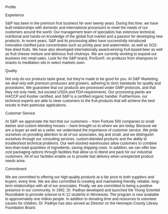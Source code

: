 <p style="font-family: Verdana,Arial,Helvetica,sans-serif; font-size: 12px;" class="sp_text_bold">Profile</p>
<p style="font-family: Verdana,Arial,Helvetica,sans-serif; font-size: 12px;" class="sp_text_bold">Experience</p>
<p style="font-family: Verdana,Arial,Helvetica,sans-serif; font-size: 12px;" class="sp_body_text">S&amp;P has been in the premium fruit business for over twenty years. During this time, we have built relationships with domestic and international processors to meet the needs of our customers around the world. Our management team of specialists has extensive technical, nutritional and hands-on knowledge of the global fruit market and a passion for developing new products. In recent years, S&amp;P and its processing allies have successfully introduced innovative clarified juice concentrates such as prickly pear and watermelon, as well as SO2-free dried fruits. We have also developed internationally award-winning fruit-based beer as well as fruit cheese mixture and delicious fruit chutneys. We are currently working to expand our business into retail sales. Look for the S&amp;P brand, ProSun®, on products from shampoos to snacks to meditation oils in select markets soon.</p>
<p style="font-family: Verdana,Arial,Helvetica,sans-serif; font-size: 12px;" class="sp_text_bold">Quality</p>
<p style="font-family: Verdana,Arial,Helvetica,sans-serif; font-size: 12px;" class="sp_body_text">Not only do our products taste great, but they’re made to be good for you. At S&amp;P Marketing, we deal only with premium producers and growers, adhering to strict standards for quality and procedures. We guarantee that our products are processed under GMP protocols, and that they not only meet, but exceed USDA and FDA requirements. Our processing plants are HACCP and Kosher certified, and S&amp;P is a certified organic handler. Furthermore, our technical experts are able to steer customers to the fruit products that will achieve the best results in their particular applications.</p>
<p style="font-family: Verdana,Arial,Helvetica,sans-serif; font-size: 12px;" class="sp_text_bold">Customer Service</p>
<p style="font-family: Verdana,Arial,Helvetica,sans-serif; font-size: 12px;" class="sp_body_text">At S&amp;P, we appreciate the fact that our customers -- from Fortune 500 companies to small dairies and custom blending houses -- have brought us to where we are today. Because we are a buyer as well as a seller, we understand the importance of customer service. We pride ourselves on providing attention to all of our associates, big and small, and we distinguish ourselves through our consulting services, custom-blended products and the ability to troubleshoot technical problems. Our well-stocked warehouses allow customers to combine less-than-load quantities of ingredients, saving shipping costs. In addition, we can offer low-cost packaging options through facilities that allow us to blend and pack for our industrial customers. All of our facilities enable us to provide fast delivery when unexpected product needs arise.</p>
<p style="font-family: Verdana,Arial,Helvetica,sans-serif; font-size: 12px;" class="sp_text_bold">Commitment</p>
<p style="font-family: Verdana,Arial,Helvetica,sans-serif; font-size: 12px;" class="sp_body_text">We are committed to offering our high-quality products at a fair price to both suppliers and buyers, every time. We are also committed to creating and maintaining friendly, reliable, long-term relationships with all of our associates. Finally, we are committed to being a positive presence in our community. In 1992, Dr. Padhye developed and launched the Young Scientist Roundtable to promote science to K-12 students in Minnesota. The program is now available to approximately one million people. In addition to donating time and resources to volunteer causes for children, Dr. Padhye has also served as Director on the Hennepin County Library Foundation Board.</p>
<p> </p>
